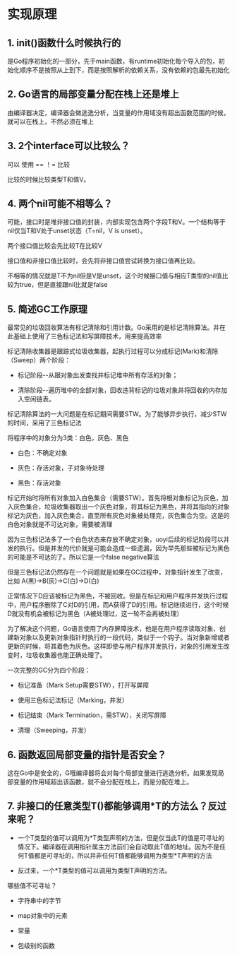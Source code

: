 # 实现原理

## 1. init()函数什么时候执行的

是Go程序初始化的一部分，先于main函数，有runtime初始化每个导入的包，初始化顺序不是按照从上到下，而是按照解析的依赖关系，没有依赖的包最先初始化

## 2. Go语言的局部变量分配在栈上还是堆上

 由编译器决定，编译器会做逃逸分析，当变量的作用域没有超出函数范围的时候，就可以在栈上，不然必须在堆上

## 3. 2个interface可以比较么？

可以 使用 == ！= 比较

比较的时候比较类型T和值V。

## 4. 两个nil可能不相等么？

可能，接口时是堆非接口值的封装，内部实现包含两个字段T和V。一个结构等于nil仅当T和V处于unset状态（T=nil，V is unset）。

两个接口值比较会先比较T在比较V

接口值和非接口值比较时，会先将非接口值尝试转换为接口值再比较。

不相等的情况就是T不为nil但是V是unset，这个时候接口值与相应T类型的nil值比较为true，但是直接跟nil比就是false

## 5. 简述GC工作原理

最常见的垃圾回收算法有标记清除和引用计数。Go采用的是标记清除算法。并在此基础上使用了三色标记法和写屏障技术，用来提高效率

标记清除收集器是跟踪式垃圾收集器，起执行过程可以分成标记(Mark)和清除（Sweep）两个阶段：

- 标记阶段--从跟对象出发查找并标记堆中所有存活的对象；

- 清除阶段--遍历堆中的全部对象，回收违背标记的垃圾对象并将回收的内存加入空闲链表。

标记清除算法的一大问题是在标记期间需要STW。为了能够异步执行，减少STW的时间，采用了三色标记法

将程序中的对象分为3类：白色，灰色、黑色

- 白色：不确定对象

- 灰色：存活对象，子对象待处理

- 黑色：存活对象

标记开始时将所有对象加入白色集合（需要STW）。首先将根对象标记为灰色，加入灰色集合，垃圾收集器取出一个灰色对象，将其标记为黑色，并将其指向的对象标记为灰色，加入灰色集合，直至所有灰色对象被处理完，灰色集合为空。这是的白色对象就是不可达对象，需要被清理

因为三色标记法多了一个白色状态来存放不确定对象，uoyi后续的标记阶段可以并发的执行。但是并发的代价就是可能会造成一些遗漏，因为早先那些被标记为黑色的可能是不可达的了。所以它是一个false negative算法

但是三色标记法仍然存在一个问题就是如果在GC过程中，对象指针发生了改变，比如
A(黑)->B(灰)->C(白)->D(白)

正常情况下D应该被标记为黑色，不被回收。但是在标记和用户程序并发执行过程中，用户程序删除了C对D的引用，而A获得了D的引用。标记继续进行，这个时候D就没有机会被标记为黑色（A被处理过，这一轮不会再被处理）

为了解决这个问题，Go语言使用了内存屏障技术，他是在用户程序读取对象、创建新对象以及更新对象指针时执行的一段代码，类似于一个钩子。当对象新增或者更新的时候，将其着色为灰色。这样即使与用户程序并发执行，对象的引用发生改变时，垃圾收集器也能正确处理了。

一次完整的GC分为四个阶段：

- 标记准备（Mark Setup需要STW），打开写屏障

- 使用三色标记法标记（Marking，并发）

- 标记结束（Mark Termination，需STW），关闭写屏障

- 清理（Sweeping，并发）

## 6. 函数返回局部变量的指针是否安全？

这在Go中是安全的，G哦编译器将会对每个局部变量进行逃逸分析。如果发现局部变量的作用域超出该函数，就不会分配在栈上，而是分配在堆上。

## 7. 非接口的任意类型T()都能够调用*T的方法么？反过来呢？

- 一个T类型的值可以调用为\*T类型声明的方法，但是仅当此T的值是可寻址的情况下。编译器在调用指针属主方法前们会自动取此T值的地址。因为不是任何T值都是可寻址的，所以并非任何T值都能够调用为类型\*T声明的方法

- 反过来，一个\*T类型的值可以调用为类型T声明的方法。

哪些值不可寻址？

- 字符串中的字节

- map对象中的元素

- 常量

- 包级别的函数
